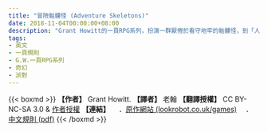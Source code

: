 ```yaml
---
title: "冒險骷髏怪 (Adventure Skeletons)"
date: 2018-11-04T00:00:00+08:00
description: "Grant Howitt的一頁RPG系列，扮演一群厭倦於看守地牢的骷髏怪，到「人類地城」（也就是村莊）展開各式各樣的冒險。"
tags: 
- 英文
- 一頁規則
- G.W.一頁RPG系列
- 奇幻
- 派對
---
```

{{< boxmd >}}
**【作者】** Grant Howitt.
**【譯者】** 老翰
**【翻譯授權】** CC BY-NC-SA 3.0 & [作者授權](https://i.imgur.com/IIwihdK.png)
**【連結】**
　．[原作網站 (lookrobot.co.uk/games)](http://lookrobot.co.uk/games)
　．[中文規則 (pdf)](https://drive.google.com/file/d/1QpiXHZ3OG9z_tdx8YXyRQjsTh-bty-94/view)
{{< /boxmd >}}

